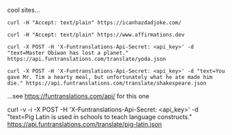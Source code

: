 cool sites...

```
curl -H "Accept: text/plain" https://icanhazdadjoke.com/

curl -H "Accept: text/plain" https://www.affirmations.dev

curl -X POST -H 'X-Funtranslations-Api-Secret: <api_key>' -d "text=Master Obiwan has lost a planet." https://api.funtranslations.com/translate/yoda.json

curl -X POST -H 'X-Funtranslations-Api-Secret: <api_key>' -d "text=You gave Mr. Tim a hearty meal, but unfortunately what he ate made him die." https://api.funtranslations.com/translate/shakespeare.json
```
...see https://funtranslations.com/api/ for this one

curl -v  -i -X POST  -H 'X-Funtranslations-Api-Secret: <api_key>' -d "text=Pig Latin is used in schools to teach language constructs." https://api.funtranslations.com/translate/pig-latin.json